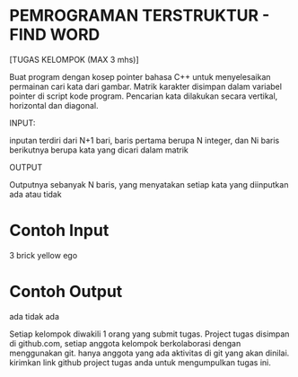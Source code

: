 PEMROGRAMAN TERSTRUKTUR - FIND WORD
===================================



[TUGAS KELOMPOK (MAX 3 mhs)]

Buat program dengan kosep pointer bahasa C++ untuk menyelesaikan permainan cari 
kata dari gambar.
Matrik karakter disimpan dalam variabel pointer di script kode program. Pencarian 
kata dilakukan secara vertikal, horizontal dan diagonal.

INPUT:

inputan terdiri dari N+1 bari, baris pertama berupa N integer, dan Ni baris 
berikutnya berupa kata yang dicari dalam matrik

OUTPUT

Outputnya sebanyak N baris, yang menyatakan setiap kata yang diinputkan ada atau 
tidak

Contoh Input
==================

3
brick
yellow
ego

Contoh Output
==================

ada
tidak
ada




Setiap kelompok diwakili 1 orang yang submit tugas.
Project tugas disimpan di github.com, setiap anggota kelompok berkolaborasi dengan 
menggunakan git. hanya anggota yang ada aktivitas di git yang akan dinilai.
kirimkan link github project tugas anda untuk mengumpulkan tugas ini.
